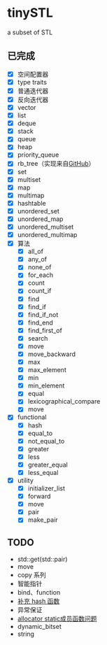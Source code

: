 # tinySTL
a subset of STL

## 已完成

- [x] 空间配置器
- [x] type traits
- [x] 普通迭代器
- [x] 反向迭代器
- [x] vector
- [x] list
- [x] deque
- [x] stack
- [x] queue
- [x] heap
- [x] priority_queue
- [x] rb_tree（实现来自[GitHub](https://github.com/liuyunbin/tiny-STL/blob/1dd6633ccd25f2a58465a0d528fb6c1bbfe9c412/src/stl_rb_tree.h)）
- [x] set
- [x] multiset
- [x] map
- [x] multimap
- [x] hashtable
- [x] unordered_set
- [x] unordered_map
- [x] unordered_multiset
- [x] unordered_multimap
- [x] 算法
    - [x] all_of
    - [x] any_of
    - [x] none_of
    - [x] for_each
    - [x] count
    - [x] count_if
    - [x] find
    - [x] find_if
    - [x] find_if_not
    - [x] find_end
    - [x] find_first_of
    - [x] search
    - [x] move
    - [x] move_backward
    - [x] max
    - [x] max_element
    - [x] min
    - [x] min_element
    - [x] equal
    - [x] lexicographical_compare
    - [x] move
- [x] functional
    - [x] hash
    - [x] equal_to
    - [x] not_equal_to
    - [x] greater
    - [x] less
    - [x] greater_equal
    - [x] less_equal
- [x] utility
    - [x] initializer_list
    - [x] forward
    - [x] move
    - [x] pair
    - [x] make_pair

## TODO

- std::get(std::pair)
- move
- copy 系列
- 智能指针
- bind、function
- [补充 hash 函数](https://zh.cppreference.com/w/cpp/utility/hash)
- 异常保证
- [allocator static成员函数问题](https://www.zhihu.com/question/53085291/answer/133516400)
- dynamic_bitset
- string